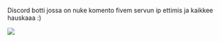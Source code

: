 Discord botti jossa on nuke komento fivem servun ip ettimis ja kaikkee hauskaaa :)





![](https://github.com/altLovesU/Discord-botti/blob/main/Desktop%202024.01.21%20-%2019.50.41.01.gif)
